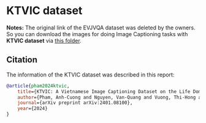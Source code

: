 # KTVIC dataset

<!-- ### The original UIT-EVJVQA dataset used for VLSP 2022 – EVJVQA Challenge: Multilingual Visual Question Answering -->

<!-- - [Training data (with full question-answer tuples for MVQA task)](https://drive.google.com/file/d/15aOsBEWWWHI9MoKZBtYg65wwJqtoDVEo/view?usp=sharing) -->

<!-- - [Training images](https://drive.google.com/file/d/1fNwZSxTWUAYW3X6vrlAp5eJ9rNCViUas/view?usp=sharing)

- [Testing images](https://drive.google.com/file/d/1Bv1Wd2Am8Ng87gdCxYs2i0iRYL9lLAiy/view?usp=sharing) -->

**Notes:** The original link of the EVJVQA dataset was deleted by the owners. So you can download the images for doing Image Captioning tasks with **KTVIC dataset** via [this folder](https://drive.google.com/drive/folders/16e8cd3AKusPS1H-h55JModiINM0og-ke?usp=sharing).

## Citation
The information of the KTVIC dataset was described in this report:

```bibtex
@article{pham2024ktvic,
    title={KTVIC: A Vietnamese Image Captioning Dataset on the Life Domain},
    author={Pham, Anh-Cuong and Nguyen, Van-Quang and Vuong, Thi-Hong and Ha, Quang-Thuy},
    journal={arXiv preprint arXiv:2401.08100},
    year={2024}
}


